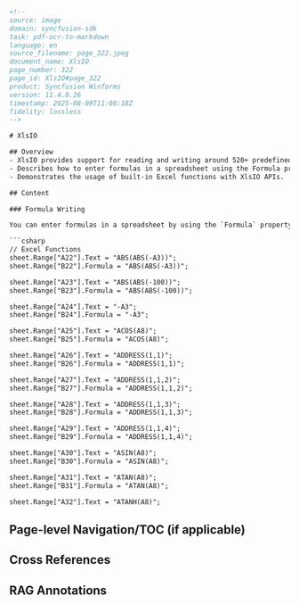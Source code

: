 ```html
<!--
source: image
domain: syncfusion-sdk
task: pdf-ocr-to-markdown
language: en
source_filename: page_322.jpeg
document_name: XlsIO
page_number: 322
page_id: XlsIO#page_322
product: Syncfusion Winforms
version: 11.4.0.26
timestamp: 2025-08-09T11:08:18Z
fidelity: lossless
-->

# XlsIO

## Overview
- XlsIO provides support for reading and writing around 520+ predefined Excel functions.
- Describes how to enter formulas in a spreadsheet using the Formula property.
- Demonstrates the usage of built-in Excel functions with XlsIO APIs.

## Content

### Formula Writing

You can enter formulas in a spreadsheet by using the `Formula` property. Following code example illustrates the built-in function of Excel by using XlsIO APIs.

```csharp
// Excel Functions
sheet.Range["A22"].Text = "ABS(ABS(-A3))";
sheet.Range["B22"].Formula = "ABS(ABS(-A3))";

sheet.Range["A23"].Text = "ABS(ABS(-100))";
sheet.Range["B23"].Formula = "ABS(ABS(-100))";

sheet.Range["A24"].Text = "-A3";
sheet.Range["B24"].Formula = "-A3";

sheet.Range["A25"].Text = "ACOS(A8)";
sheet.Range["B25"].Formula = "ACOS(A8)";

sheet.Range["A26"].Text = "ADDRESS(1,1)";
sheet.Range["B26"].Formula = "ADDRESS(1,1)";

sheet.Range["A27"].Text = "ADDRESS(1,1,2)";
sheet.Range["B27"].Formula = "ADDRESS(1,1,2)";

sheet.Range["A28"].Text = "ADDRESS(1,1,3)";
sheet.Range["B28"].Formula = "ADDRESS(1,1,3)";

sheet.Range["A29"].Text = "ADDRESS(1,1,4)";
sheet.Range["B29"].Formula = "ADDRESS(1,1,4)";

sheet.Range["A30"].Text = "ASIN(A8)";
sheet.Range["B30"].Formula = "ASIN(A8)";

sheet.Range["A31"].Text = "ATAN(A8)";
sheet.Range["B31"].Formula = "ATAN(A8)";

sheet.Range["A32"].Text = "ATANH(A8)";
```

## Page-level Navigation/TOC (if applicable)

## Cross References

## RAG Annotations
<!-- tags: [XlsIO, formula writing, Excel functions, built-in functions, XlsIO APIs] keywords: [formula property, text property, sheet range, built-in Excel functions, Excel support, XlsIO, C#] -->
```